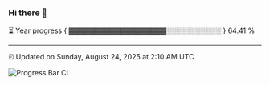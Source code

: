 ### Hi there 👋

⏳ Year progress { ▓▓▓▓▓▓▓▓▓▓▓▓▓▓▓▓▓▓▓░░░░░░░░░░░ } 64.41 %

---

⏰ Updated on Sunday, August 24, 2025 at 2:10 AM UTC

![Progress Bar CI](https://github.com/arthurbuhl/arthurbuhl/workflows/Progress%20Bar%20CI/badge.svg)
